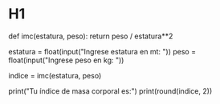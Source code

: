 # H1
def imc(estatura, peso):
    return peso / estatura**2

estatura = float(input("Ingrese estatura en mt: "))
peso = float(input("Ingrese peso en kg: "))

indice = imc(estatura, peso)

print("Tu índice de masa corporal es:") 
print(round(indice, 2))
